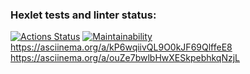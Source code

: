 ### Hexlet tests and linter status:

[![Actions Status](https://github.com/freedomismyhome/frontend-project-44/workflows/hexlet-check/badge.svg)](https://github.com/freedomismyhome/frontend-project-44/actions)
[![Maintainability](https://api.codeclimate.com/v1/badges/f8f451932f0184e76b45/maintainability)](https://codeclimate.com/github/dreamer67570/frontend-project-44/maintainability)
https://asciinema.org/a/kP6wqiivQL9O0kJF69QlffeE8
https://asciinema.org/a/ouZe7bwlbHwXESkpebhkqNzjL
